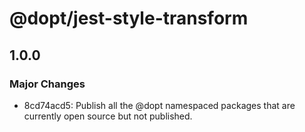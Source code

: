 # @dopt/jest-style-transform

## 1.0.0

### Major Changes

- 8cd74acd5: Publish all the @dopt namespaced packages that are currently open source but not published.
